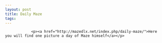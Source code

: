 ```yaml
---
layout: post
title: Daily Maze
tags:
---
```



                <p><a href="http://mazedlx.net/index.php/daily-maze/">Here you will find one picture a day of Maze himself</a></p>
